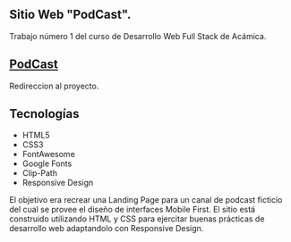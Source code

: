 ## Sitio Web "PodCast".


Trabajo número 1 del curso de Desarrollo Web Full Stack de Acámica.

## [PodCast](ithub.com/megagringa/FullStack_Acamica/blob/main/PodcastJPL/podcastjpl.html)
Redireccion al proyecto.


## Tecnologías

- HTML5
- CSS3
- FontAwesome
- Google Fonts
- Clip-Path
- Responsive Design

El objetivo era recrear una Landing Page para un canal de podcast ficticio del cual se provee el diseño de interfaces Mobile First. El sitio está construido utilizando HTML y CSS para ejercitar buenas prácticas de desarrollo web adaptandolo con Responsive Design.